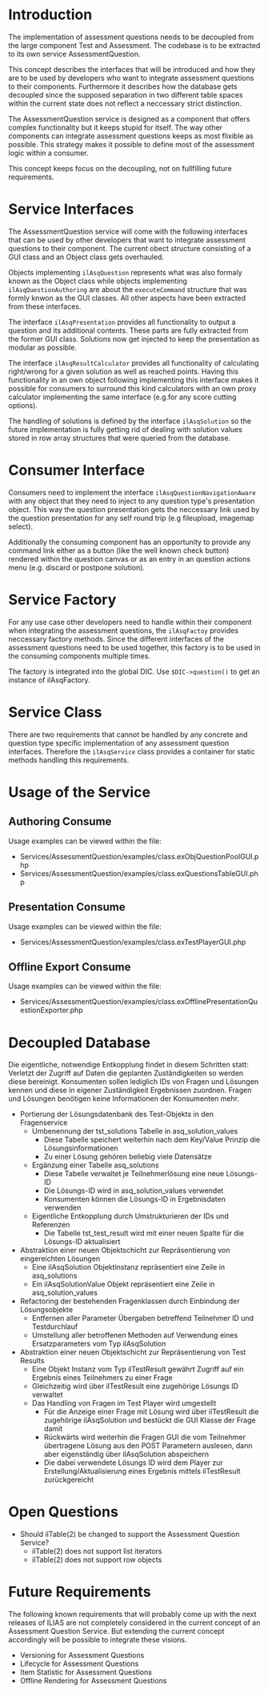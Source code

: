 # Introduction

The implementation of assessment questions needs to be decoupled from the large component Test and Assessment. The codebase is to be extracted to its own service AssessmentQuestion.

This concept describes the interfaces that will be introduced and how they are to be used by developers who want to integrate assessment questions to their components. Furthermore it describes how the database gets decoupled since the supposed separation in two different table spaces within the current state does not reflect a neccessary strict distinction.

The AssessmentQuestion service is designed as a component that offers complex functionality but it keeps stupid for itself. The way other components can integrate assessment questions keeps as most flixible as possible. This strategy makes it possible to define most of the assessment logic within a consumer.

This concept keeps focus on the decoupling, not on fullfilling future requirements.

# Service Interfaces

The AssessmentQuestion service will come with the following interfaces that can be used by other developers that want to integrate assessment questions to their component. The current obect structure consisting of a GUI class and an Object class gets overhauled.

Objects implementing `ilAsqQuestion` represents what was also formaly known as the Object class while objects implementing `ilAsqQuestionAuthoring` are about the `executeCommand` structure that was formly knwon as the GUI classes. All other aspects have been extracted from these interfaces.

The interface `ilAsqPresentation` provides all functionality to output a question and its additional contents. These parts are fully extracted from the former GUI class. Solutions now get injected to keep the presentation as modular as possible.

The interface `ilAsqResultCalculator` provides all functionality of calculating right/wrong for a given solution as well as reached points. Having this functionality in an own object following implementing this interface makes it possible for consumers to surround this kind calculators with an own proxy calculator implementing the same interface (e.g.for any score cutting options).

The handling of solutions is defined by the interface `ilAsqSolution` so the future implementation is fully getting rid of dealing with solution values stored in row array structures that were queried from the database.

# Consumer Interface

Consumers need to implement the interface `ilAsqQuestionNavigationAware` with any object that they need to inject to any question type's presentation object. This way the question presentation gets the neccessary link used by the question presentation for any self round trip (e.g fileupload, imagemap select).

Additionally the consuming component has an opportunity to provide any command link either as a button (like the well known check button) rendered within the question canvas or as an entry in an question actions menu (e.g. discard or postpone solution).

# Service Factory

For any use case other developers need to handle within their component when integrating the assessment questions, the `ilAsqFactoy` provides neccessary factory methods. Since the different interfaces of the assessment questions need to be used together, this factory is to be used in the consuming components multiple times.

The factory is integrated into the global DIC. Use `$DIC->question()` to get an instance of ilAsqFactory.

# Service Class

There are two requirements that cannot be handled by any concrete and question type specific implementation of any assessment question interfaces. Therefore the `ilAsqService` class provides a container for static methods handling this requirements.

# Usage of the Service

## Authoring Consume

Usage examples can be viewed within the file:  
* Services/AssessmentQuestion/examples/class.exObjQuestionPoolGUI.php
* Services/AssessmentQuestion/examples/class.exQuestionsTableGUI.php

## Presentation Consume

Usage examples can be viewed within the file:  
* Services/AssessmentQuestion/examples/class.exTestPlayerGUI.php

## Offline Export Consume

Usage examples can be viewed within the file:  
* Services/AssessmentQuestion/examples/class.exOfflinePresentationQuestionExporter.php

# Decoupled Database

Die eigentliche, notwendige Entkopplung findet in diesem Schritten statt: Verletzt der Zugriff auf Daten die geplanten Zuständigkeiten so werden diese bereinigt. Konsumenten sollen lediglich IDs von Fragen und Lösungen kennen und diese in eigener Zuständigkeit Ergebnissen zuordnen. Fragen und Lösungen benötigen keine Informationen der Konsumenten mehr.

* Portierung der Lösungsdatenbank des Test-Objekts in den Fragenservice
    * Umbenennung der tst_solutions Tabelle in asq_solution_values
        * Diese Tabelle speichert weiterhin nach dem Key/Value Prinzip die Lösungsinformationen
        * Zu einer Lösung gehören beliebig viele Datensätze
    * Ergänzung einer Tabelle asq_solutions
        * Diese Tabelle verwaltet je Teilnehmerlösung eine neue Lösungs-ID
        * Die Lösungs-ID wird in asq_solution_values verwendet
        * Konsumenten können die Lösungs-ID in Ergebnisdaten verwenden
    * Eigentliche Entkopplung durch Umstrukturieren der IDs und Referenzen
        * Die Tabelle tst_test_result wird mit einer neuen Spalte für die Lösungs-ID aktualisiert
* Abstraktion einer neuen Objektschicht zur Repräsentierung von eingereichten Lösungen
    * Eine ilAsqSolution Objektinstanz repräsentiert eine Zeile in asq_solutions
    * Ein ilAsqSolutionValue Objekt repräsentiert eine Zeile in asq_solution_values
* Refactoring der bestehenden Fragenklassen durch Einbindung der Lösungsobjekte
    * Entfernen aller Parameter Übergaben betreffend Teilnehmer ID und Testdurchlauf
    * Umstellung aller betroffenen Methoden auf Verwendung eines Ersatzparameters vom Typ ilAsqSolution
* Abstraktion einer neuen Objektschicht zur Repräsentierung von Test Results
    * Eine Objekt Instanz vom Typ ilTestResult gewährt Zugriff auf ein Ergebnis eines Teilnehmers zu einer Frage
    * Gleichzeitig wird über ilTestResult eine zugehörige Lösungs ID verwaltet
    * Das Handling von Fragen im Test Player wird umgestellt
        * Für die Anzeige einer Frage mit Lösung wird über ilTestResult die zugehörige ilAsqSolution und bestückt die GUI Klasse der Frage damit
        * Rückwärts wird weiterhin die Fragen GUI die vom Teilnehmer übertragene Lösung aus den POST Parametern auslesen, dann aber eigenständig über ilAsqSolution abspeichern
        * Die dabei verwendete Lösungs ID wird dem Player zur Erstellung/Aktualisierung eines Ergebnis mittels ilTestResult zurückgereicht

# Open Questions

* Should ilTable(2) be changed to support the Assessment Question Service?
    * ilTable(2) does not support list iterators
    * ilTable(2) does not support row objects

# Future Requirements

The following known requirements that will probably come up with the next releases of ILIAS are not completely considered in the current concept of an Assessment Question Service. But extending the current concept accordingly will be possible to integrate these visions.

* Versioning for Assessment Questions
* Lifecycle for Assessment Questions
* Item Statistic for Assessment Questions
* Offline Rendering for Assessment Questions